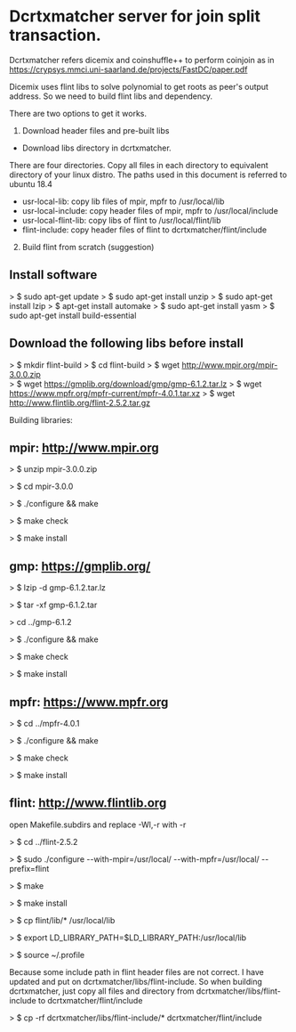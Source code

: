 
# Dcrtxmatcher server for join split transaction.

Dcrtxmatcher refers dicemix and coinshuffle++ to perform coinjoin as in https://crypsys.mmci.uni-saarland.de/projects/FastDC/paper.pdf

Dicemix uses flint libs to solve polynomial to get roots as peer's output address. So we need to build flint libs and dependency.

There are two options to get it works.

1. Download header files and pre-built libs

- Download libs directory in dcrtxmatcher.

There are four directories. Copy all files in each directory to equivalent directory of your linux distro.
The paths used in this document is referred to ubuntu 18.4

- usr-local-lib: copy lib files of mpir, mpfr to /usr/local/lib
- usr-local-include: copy header files of mpir, mpfr to /usr/local/include
- usr-local-flint-lib: copy libs of flint to /usr/local/flint/lib
- flint-include: copy header files of flint to dcrtxmatcher/flint/include

2. Build flint from scratch (suggestion)

## Install software

\> $ sudo apt-get update
\> $ sudo apt-get install unzip
\> $ sudo apt-get install lzip
\> $ apt-get install automake
\> $ sudo apt-get install yasm
\> $ sudo apt-get install build-essential

## Download the following libs before install

\> $ mkdir flint-build
\> $ cd flint-build
\> $ wget http://www.mpir.org/mpir-3.0.0.zip    
\> $ wget https://gmplib.org/download/gmp/gmp-6.1.2.tar.lz
\> $ wget https://www.mpfr.org/mpfr-current/mpfr-4.0.1.tar.xz
\> $ wget http://www.flintlib.org/flint-2.5.2.tar.gz

Building libraries:

## mpir: http://www.mpir.org

\> $ unzip mpir-3.0.0.zip

\> $ cd mpir-3.0.0

\> $ ./configure && make

\> $ make check

\> $ make install

## gmp: https://gmplib.org/

\> $ lzip -d gmp-6.1.2.tar.lz 
  
\> $ tar -xf gmp-6.1.2.tar

\> cd ../gmp-6.1.2

\> $ ./configure && make

\> $ make check

\> $ make install

## mpfr: https://www.mpfr.org

\> $ cd ../mpfr-4.0.1

\> $ ./configure && make

\> $ make check

\> $ make install

## flint: http://www.flintlib.org

open Makefile.subdirs and replace -Wl,-r with -r

\> $ cd ../flint-2.5.2

\> $ sudo ./configure --with-mpir=/usr/local/ --with-mpfr=/usr/local/ --prefix=flint

\> $ make

\> $ make install

\> $ cp flint/lib/* /usr/local/lib

\> $ export LD_LIBRARY_PATH=$LD_LIBRARY_PATH:/usr/local/lib

\> $ source ~/.profile

Because some include path in flint header files are not correct. I have updated and put on dcrtxmatcher/libs/flint-include.
So when building dcrtxmatcher, just copy all files and directory from dcrtxmatcher/libs/flint-include to dcrtxmatcher/flint/include

\> $ cp -rf dcrtxmatcher/libs/flint-include/* dcrtxmatcher/flint/include



